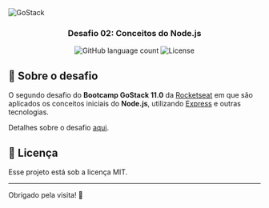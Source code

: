 <img alt="GoStack" src="https://storage.googleapis.com/golden-wind/bootcamp-gostack/header-desafios.png" />

<h3 align="center">
  Desafio 02: Conceitos do Node.js
</h3>

<p align="center">
  <img alt="GitHub language count" src="https://img.shields.io/github/languages/count/agustinhopneto/gostack-desafio02?color=%2304D361">

  <img alt="License" src="https://img.shields.io/badge/license-MIT-%2304D361">
</p>

## :rocket: Sobre o desafio

O segundo desafio do **Bootcamp GoStack 11.0** da [Rocketseat](https://rocketseat.com.br) em que são aplicados os conceitos iniciais do **Node.js**, utilizando [Express](https://expressjs.com/pt-br/) e outras tecnologias.

Detalhes sobre o desafio [aqui](https://github.com/Rocketseat/bootcamp-gostack-desafios/tree/master/desafio-conceitos-nodejs).

## :notebook: Licença

Esse projeto está sob a licença MIT.

---
Obrigado pela visita! 💜
